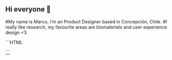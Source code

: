 ## Hi everyone 👋
#My name is Marco, i'm an Product Designer based in Concepción, Chile.
#I really like research, my favourite areas are biomaterials and user experience design <3 

´´´HTML
<a href="https://www.linkedin.com/in/marcoruizd/"> 

´´´

<!--
**mmarcusruizz/mmarcusruizz** is a ✨ _special_ ✨ repository because its `README.md` (this file) appears on your GitHub profile.

Here are some ideas to get you started:

- 🔭 I’m currently working on ...
- 🌱 I’m currently learning ...
- 👯 I’m looking to collaborate on ...
- 🤔 I’m looking for help with ...
- 💬 Ask me about ...
- 📫 How to reach me: ...
- 😄 Pronouns: ...
- ⚡ Fun fact: ...
-->
